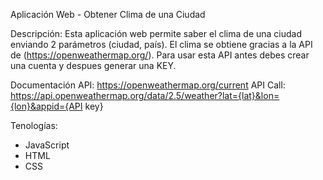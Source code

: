 Aplicación Web - Obtener Clima de una Ciudad

Descripción: Esta aplicación web permite saber el clima de una ciudad enviando 2 parámetros (ciudad, país). El clima se obtiene gracias a la 
API de (https://openweathermap.org/). Para usar esta API antes debes crear una cuenta y despues generar una KEY.

Documentación API: https://openweathermap.org/current
API Call: https://api.openweathermap.org/data/2.5/weather?lat={lat}&lon={lon}&appid={API key}

Tenologías:
* JavaScript
* HTML
* CSS
